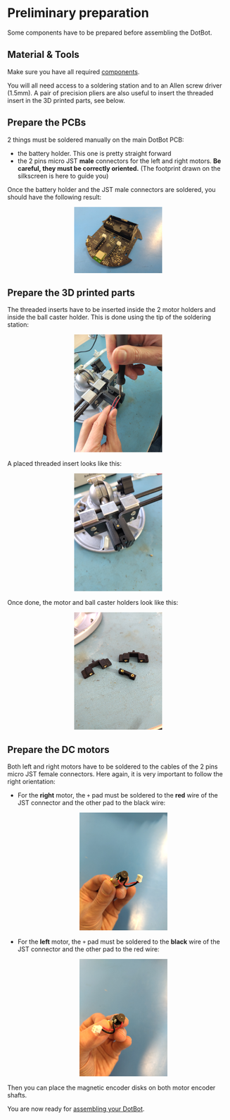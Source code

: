# Preliminary preparation

Some components have to be prepared before assembling the DotBot.

## Material & Tools

Make sure you have all required [components](./COMPONENTS.md).

You will all need access to a soldering station and to an Allen screw
driver (1.5mm). A pair of precision pliers are also useful to insert the
threaded insert in the 3D printed parts, see below.

## Prepare the PCBs

2 things must be soldered manually on the main DotBot PCB:
- the battery holder. This one is pretty straight forward
- the 2 pins micro JST **male** connectors for the left and right motors.
  **Be careful, they must be correctly oriented.** (The footprint drawn on the
  silkscreen is here to guide you)

Once the battery holder and the JST male connectors are soldered, you should have the
following result:

<div align="center">
  <img src="dist/images/DotBot-pcb-prepared.jpg" width="200px" alt="PCB prepared"/>
</div>

## Prepare the 3D printed parts

The threaded inserts have to be inserted inside the 2 motor holders and inside
the ball caster holder. This is done using the tip of the soldering station:

<div align="center">
  <img src="dist/images/DotBot-parts-threaded-inserts.jpg" width="200px" alt="Parts threaded inserts"/>
</div>

A placed threaded insert looks like this:

<div align="center">
  <img src="dist/images/DotBot-parts-threaded-inserts-placed.jpg" width="200px" alt="Parts threaded insert placed"/>
</div>

Once done, the motor and ball caster holders look like this:

<div align="center">
  <img src="dist/images/DotBot-parts-ready.jpg" width="200px" alt="Parts threaded inserts ready"/>
</div>

## Prepare the DC motors

Both left and right motors have to be soldered to the cables of the 2 pins micro
JST female connectors. Here again, it is very important to follow the right
orientation:
- For the **right** motor, the `+` pad must be soldered to the **red** wire of the JST
  connector and the other pad to the black wire:
  <div align="center">
    <img src="dist/images/DotBot-motor-right.jpg" width="200px" alt="Right motor"/>
  </div>

- For the **left** motor, the `+` pad must be soldered to the **black** wire of the JST
  connector and the other pad to the red wire:
  <div align="center">
    <img src="dist/images/DotBot-motor-left.jpg" width="200px" alt="Right motor"/>
  </div>

Then you can place the magnetic encoder disks on both motor encoder shafts.


You are now ready for [assembling your DotBot](ASSEMBLING.md).
